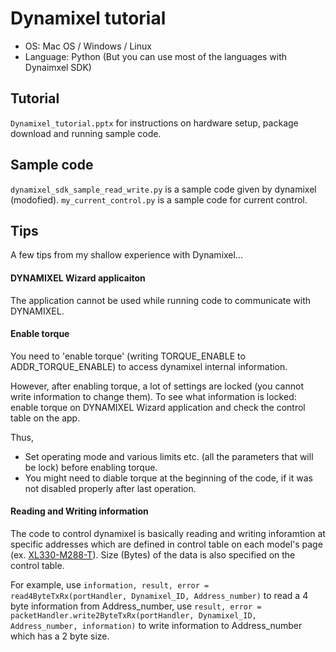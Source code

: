 # Dynamixel tutorial

- OS: Mac OS / Windows / Linux
- Language: Python (But you can use most of the languages with Dynaimxel SDK)

## Tutorial
`Dynamixel_tutorial.pptx` for instructions on hardware setup, package download and running sample code.

## Sample code
`dynamixel_sdk_sample_read_write.py` is a sample code given by dynamixel (modofied).
`my_current_control.py` is a sample code for current control.

## Tips

A few tips from my shallow experience with Dynamixel...

#### DYNAMIXEL Wizard applicaiton

The application cannot be used while running code to communicate with DYNAMIXEL.

#### Enable torque

You need to 'enable torque' (writing TORQUE_ENABLE to ADDR_TORQUE_ENABLE) to access dynamixel internal information.

However, after enabling torque, a lot of settings are locked (you cannot write information to change them). To see what information is locked: enable torque on DYNAMIXEL Wizard application and check the control table on the app.

Thus,
- Set operating mode and various limits etc. (all the parameters that will be lock) before enabling torque.
- You might need to diable torque at the beginning of the code, if it was not disabled properly after last operation.

#### Reading and Writing information

The code to control dynamixel is basically reading and writing inforamtion at specific addresses which are defined in control table on each model's page (ex. [XL330-M288-T](https://emanual.robotis.com/docs/en/dxl/x/xl330-m288/#control-table-description)).
Size (Bytes) of the data is also specified on the control table. 

For example, use `information, result, error = read4ByteTxRx(portHandler, Dynamixel_ID, Address_number)` to read a 4 byte information from Address_number, use `result, error = packetHandler.write2ByteTxRx(portHandler, Dynamixel_ID, Address_number, information)` to write information to Address_number which has a 2 byte size.